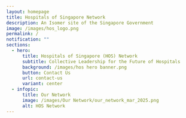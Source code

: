 ```yaml
---
layout: homepage
title: Hospitals of Singapore Network
description: An Isomer site of the Singapore Government
image: /images/hos_logo.png
permalink: /
notification: ""
sections:
  - hero:
      title: Hospitals of Singapore (HOS) Network
      subtitle: Collective Leadership for the Future of Hospitals
      background: /images/hos hero banner.png
      button: Contact Us
      url: contact-us
      variant: center
  - infopic:
      title: Our Network
      image: /images/Our Network/our_network_mar_2025.png
      alt: HOS Network
---
```

